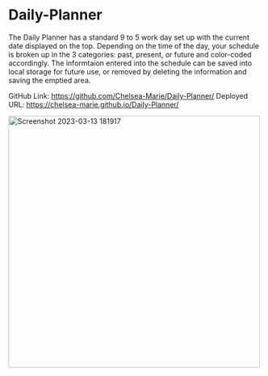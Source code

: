 # Daily-Planner

The Daily Planner has a standard 9 to 5 work day set up with the current date displayed on the top. Depending on the time of the day, your schedule is broken up in the 3 categories: past, present, or future and color-coded accordingly. The informtaion entered into the schedule can be saved into local storage for future use, or removed by deleting the information and saving the emptied area.

GitHub Link: https://github.com/Chelsea-Marie/Daily-Planner/
Deployed URL: https://chelsea-marie.github.io/Daily-Planner/


<img width="498" alt="Screenshot 2023-03-13 181917" src="https://user-images.githubusercontent.com/116038369/224854105-f40deb2c-6771-4ab7-b9e7-35b2b99a5c76.png">
